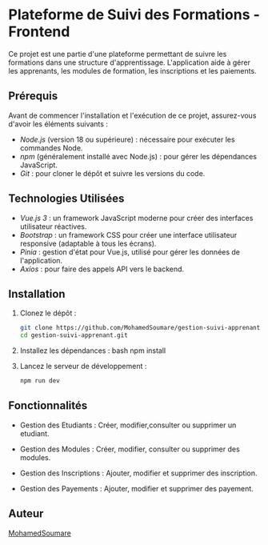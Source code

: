 # Plateforme de Suivi des Formations - Frontend

Ce projet est une partie d'une plateforme permettant de suivre les formations dans une structure d'apprentissage. L'application aide à gérer les apprenants, les modules de formation, les inscriptions et les paiements.

## Prérequis

Avant de commencer l'installation et l'exécution de ce projet, assurez-vous d'avoir les éléments suivants :

- _Node.js_ (version 18 ou supérieure) : nécessaire pour exécuter les commandes Node.
- _npm_ (généralement installé avec Node.js) : pour gérer les dépendances JavaScript.
- _Git_ : pour cloner le dépôt et suivre les versions du code.

## Technologies Utilisées

- _Vue.js 3_ : un framework JavaScript moderne pour créer des interfaces utilisateur réactives.
- _Bootstrap_ : un framework CSS pour créer une interface utilisateur responsive (adaptable à tous les écrans).
- _Pinia_ : gestion d'état pour Vue.js, utilisé pour gérer les données de l'application.
- _Axios_ : pour faire des appels API vers le backend.

## Installation

1. Clonez le dépôt :

   ```bash
   git clone https://github.com/MohamedSoumare/gestion-suivi-apprenant.git
   cd gestion-suivi-apprenant.git
   ```

2. Installez les dépendances :
   bash
   npm install
3. Lancez le serveur de développement :

   ```bash
   npm run dev
   ```

## Fonctionnalités

- Gestion des Etudiants : Créer, modifier,consulter ou supprimer un etudiant.

- Gestion des Modules : Créer, modifier, consulter ou supprimer des modules.

- Gestion des Inscriptions : Ajouter, modifier et supprimer des inscription.

- Gestion des Payements : Ajouter, modifier et supprimer des payement.

## Auteur

[MohamedSoumare](https://github.com/MohamedSoumare)
